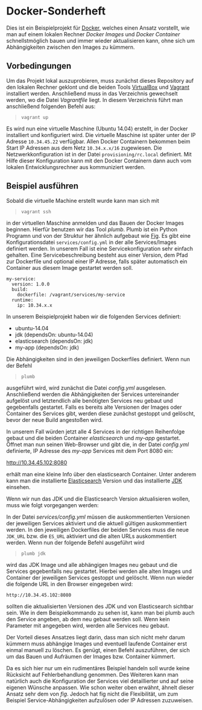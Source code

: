 # Docker-Sonderheft #

Dies ist ein Beispielprojekt für [Docker][docker], welches einen Ansatz vorstellt,
wie man auf einem lokalen Rechner *Docker Images* und *Docker Container*
schnellstmöglich bauen und immer wieder aktualisieren kann, ohne sich um
Abhängigkeiten zwischen den Images zu kümmern.

## Vorbedingungen ##

Um das Projekt lokal auszuprobieren, muss zunächst dieses Repository
auf den lokalen Rechner geklont und die beiden Tools [VirtualBox][virtualbox] und
[Vagrant][vagrant] installiert werden. Anschließend muss in das Verzeichnis gewechselt
werden, wo die Datei *Vagrantfile* liegt. In diesem Verzeichnis führt man anschließend folgenden Befehl aus:

> `vagrant up`

Es wird nun eine virtuelle Maschine (Ubuntu 14.04) erstellt, in der Docker
installiert und konfiguriert wird. Die virtuelle Maschine ist später unter der IP Adresse
`10.34.45.22` verfügbar. Allen Docker Containern bekommen beim Start IP Adressen aus dem Netz `10.34.x.x/16`  zugewiesen. Die Netzwerkkonfiguration ist in der Datei `provisioning/rc.local`
definiert. Mit Hilfe dieser Konfiguration kann mit den Docker Containern dann auch
vom lokalen Entwicklungsrechner aus kommuniziert werden.

## Beispiel ausführen ##

Sobald die virtuelle Machine erstellt wurde kann man sich mit

> `vagrant ssh`

in der virtuellen Maschine anmelden und das Bauen der Docker Images
beginnen. Hierfür benutzen wir das Tool *plumb*. Plumb ist ein Python Programn und von der
Struktur her ähnlich aufgebaut wie [Fig][fig]. Es gibt eine Konfigurationsdatei `services/config.yml`
 in der alle Services/Images definiert werden. In unserem
Fall ist eine Servicekonfiguration sehr einfach gehalten. Eine Servicebeschreibung besteht aus
einer Version, dem Pfad zur Dockerfile und optional einer IP Adresse, falls
später automatisch ein Container aus diesem Image gestartet werden soll.

```
my-service:
  version: 1.0.0
  build:
    dockerfile: /vagrant/services/my-service
  runtime:
    ip: 10.34.x.x
```

In unserem Beispielprojekt haben wir die folgenden Services definiert:

- ubuntu-14.04
- jdk (dependsOn: ubuntu-14.04)
- elasticsearch (dependsOn: jdk)
- my-app (dependsOn: jdk)

Die Abhängigkeiten sind in den jeweiligen Dockerfiles definiert. Wenn nun der Befehl

> `plumb`

ausgeführt wird, wird zunächst die Datei *config.yml* ausgelesen. Anschließend werden
die Abhängigkeiten der Services untereinander aufgelöst und letztendlich alle
benötigten Services neu gebaut und gegebenfalls gestartet. Falls es bereits alte Versionen der Images
oder Container des Services gibt, werden diese
zunächst gestoppt und gelöscht, bevor der neue Build angestoßen wird.

In unserem Fall würden jetzt alle 4 Services in der richtigen Reihenfolge gebaut
und die beiden Container *elasticsearch* und *my-app* gestartet. Öffnet man nun
seinen Web-Browser und gibt die, in der Datei *config.yml* definierte, IP Adresse des *my-app*
Services mit dem Port 8080 ein:

http://10.34.45.102:8080

erhält man eine kleine Info über den elasticsearch Container. Unter anderem kann man die installierte [Elasticsearch][elasticsearch] Version und das installierte [JDK][jdk] einsehen.

Wenn wir nun das JDK und die Elasticsearch Version aktualisieren wollen, muss wie folgt
vorgegangen werden:

In der Datei *services/config.yml* müssen die auskommentierten Versionen der jeweiligen Services
aktiviert und die aktuell gültigen auskommentiert werden. In den jeweiligen
Dockerfiles der beiden Services muss die neue `JDK_URL` bzw. die `ES_URL` aktiviert
und die alten URLs auskommentiert werden. Wenn nun der folgende Befehl
ausgeführt wird

> `plumb jdk`

wird das JDK Image und alle abhängigen Images neu gebaut und die Services gegebenfalls neu gestartet.
Hierbei werden alle alten Images und Container der jeweiligen Services gestoppt und gelöscht.
Wenn nun wieder die folgende URL in den Browser eingegeben wird:

`http://10.34.45.102:8080`

sollten die aktualisierten Versionen des JDK und von Elasticsearch sichtbar sein.
Wie in dem Beispielkommando zu sehen ist, kann man bei plumb auch den
Service angeben, ab dem neu gebaut werden soll. Wenn kein Parameter mit angegeben wird,
werden alle Services neu gebaut.

Der Vorteil dieses Ansatzes liegt darin, dass man sich nicht mehr darum
kümmern muss abhängige Images und eventuell laufende Container erst einmal manuell zu
löschen. Es genügt, einen Befehl auszuführen, der sich um das Bauen und Aufräumen der Images bzw.
Container kümmert.

Da es sich hier nur um ein rudimentäres Beispiel handeln soll wurde
keine Rücksicht auf Fehlerbehandlung genommen. Des Weiteren kann man
natürlich auch die Konfiguration der Services viel detaillierter und auf
seine eigenen Wünsche anpassen. Wie schon weiter oben erwähnt,
ähnelt dieser Ansatz sehr dem von *fig*. Jedoch hat fig nicht die Flexibilität, um
 zum Beispiel Service-Abhängigkeiten aufzulösen oder IP Adressen zuzuweisen.

[docker]: https://www.docker.com
[vagrant]: http://www.vagrantup.com
[virtualbox]: https://www.virtualbox.org
[fig]: http://www.fig.sh
[elasticsearch]: http://www.elasticsearch.org
[jdk]: http://www.oracle.com/technetwork/java/javase/downloads/index-jsp-138363.html
